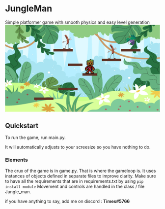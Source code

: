 # JungleMan

Simple platformer game with smooth physics and easy level generation
![img_1.png](img_1.png)

## Quickstart

To run the game, run main.py.

It will automatically adjusts to your screesize so you have nothing to do.

### Elements

The crux of the game is in game.py. That is where the gameloop is. It uses instances of objects defined in separate
files to improve clarity. Make sure to have all the requirements that are in requirements.txt by
using `pip install module`
Movement and controls are handled in the class / file Jungle_man.

if you have anything to say, add me on discord : **Times#5766**

